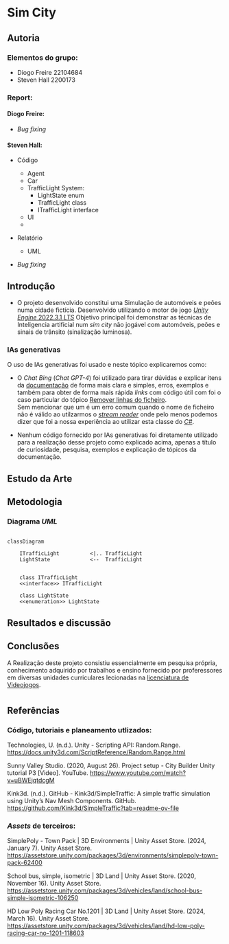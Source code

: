 # Sim City

## Autoria

### Elementos do grupo:
- Diogo Freire  22104684
- Steven Hall   2200173
  
### Report:
#### Diogo Freire:
- _Bug fixing_  


#### Steven Hall: 
- Código 
  - Agent
  - Car 
  - TrafficLight System:   
    - LightState enum
    - TrafficLight class
    - ITrafficLight interface
  - UI
  - 
- Relatório
  - UML 
  
- _Bug fixing_


## Introdução

- O projeto desenvolvido constitui uma Simulação de automóveis e peões numa cidade fictícia. Desenvolvido utilizando o motor de jogo [_Unity Engine_ 2022.3.1 _LTS_](https://unity.com/releases/editor/whats-new/2022.3.1#release-notes) 
 Objetivo principal foi demonstrar as técnicas de Inteligencia artificial num _sim city_ não jogável com automóveis, peões e sinais de trânsito (sinalização luminosa). 


### IAs generativas
  O uso de IAs generativas foi usado e neste tópico explicaremos como: 
- O _Chat Bing_ (_Chat GPT-4_) foi utilizado para tirar dúvidas e explicar itens da [documentação](https://learn.microsoft.com/en-us/dotnet/api/?view=netstandard-2.1) de forma mais clara e simples, erros, exemplos e também para obter de forma mais rápida _links_ com código útil com foi o caso particular do tópico [Remover linhas do ficheiro](https://stacktuts.com/how-to-delete-a-line-from-a-text-file-in-c).   
  Sem mencionar que um é um erro comum quando o nome de ficheiro não é válido ao utilzarmos o [_stream reader_](https://learn.microsoft.com/en-us/dotnet/api/system.io.streamreader?view=netstandard-2.1) onde pelo menos podemos dizer que foi a nossa experiência ao utilizar esta classe do [_C#_](https://learn.microsoft.com/en-us/dotnet/csharp/).

  
- Nenhum código fornecido por IAs generativas foi diretamente utilizado para a realização desse projeto como explicado acima, apenas a título de curiosidade, pesquisa, exemplos e explicação de tópicos da documentação.


## Estudo da Arte

## Metodologia


### Diagrama _UML_



```mermaid

classDiagram

    ITrafficLight          <|.. TrafficLight
    LightState             <--  TrafficLight


    class ITrafficLight
    <<interface>> ITrafficLight

    class LightState
    <<enumeration>> LightState 

```



## Resultados e discussão

## Conclusões


  
A Realização deste projeto consistiu essencialmente em pesquisa própria, conhecimento adquirido por trabalhos e ensino fornecido por proferessores em diversas unidades curriculares lecionadas na [licenciatura de Videojogos](https://www.ulusofona.pt/lisboa/licenciaturas/videojogos).
#

## Referências

### Código, tutoriais e planeamento utlizados:

Technologies, U. (n.d.). Unity - Scripting API: Random.Range. https://docs.unity3d.com/ScriptReference/Random.Range.html
  
Sunny Valley Studio. (2020, August 26). Project setup - City Builder Unity tutorial P3 [Video]. YouTube. https://www.youtube.com/watch?v=uBWEjqtdcgM

Kink3d. (n.d.). GitHub - Kink3d/SimpleTraffic: A simple traffic simulation using Unity’s Nav Mesh Components. GitHub. https://github.com/Kink3d/SimpleTraffic?tab=readme-ov-file

### _Assets_ de terceiros:
  
SimplePoly - Town Pack | 3D Environments | Unity Asset Store. (2024, January 7). Unity Asset Store. https://assetstore.unity.com/packages/3d/environments/simplepoly-town-pack-62400

School bus, simple, isometric | 3D Land | Unity Asset Store. (2020, November 16). Unity Asset Store. https://assetstore.unity.com/packages/3d/vehicles/land/school-bus-simple-isometric-106250

HD Low Poly Racing Car No.1201 | 3D Land | Unity Asset Store. (2024, March 16). Unity Asset Store. https://assetstore.unity.com/packages/3d/vehicles/land/hd-low-poly-racing-car-no-1201-118603

#
  
